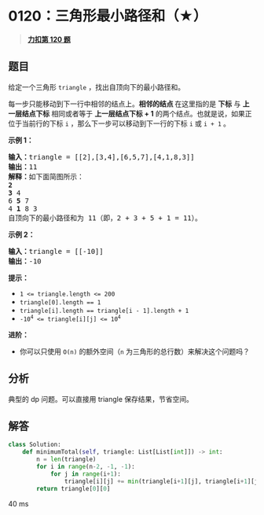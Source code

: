 # 0120：三角形最小路径和（★）


> <u>**[力扣第 120 题](https://leetcode.cn/problems/triangle/)**</u>

## 题目

<p>给定一个三角形 <code>triangle</code> ，找出自顶向下的最小路径和。</p>

<p>每一步只能移动到下一行中相邻的结点上。<strong>相邻的结点 </strong>在这里指的是 <strong>下标</strong> 与 <strong>上一层结点下标</strong> 相同或者等于 <strong>上一层结点下标 + 1</strong> 的两个结点。也就是说，如果正位于当前行的下标 <code>i</code> ，那么下一步可以移动到下一行的下标 <code>i</code> 或 <code>i + 1</code> 。</p>



<p><strong>示例 1：</strong></p>

<pre>
<strong>输入：</strong>triangle = [[2],[3,4],[6,5,7],[4,1,8,3]]
<strong>输出：</strong>11
<strong>解释：</strong>如下面简图所示：
<strong>2</strong>
<strong>3</strong> 4
6 <strong>5</strong> 7
4 <strong>1</strong> 8 3
自顶向下的最小路径和为 11（即，2 + 3 + 5 + 1 = 11）。
</pre>

<p><strong>示例 2：</strong></p>

<pre>
<strong>输入：</strong>triangle = [[-10]]
<strong>输出：</strong>-10
</pre>



<p><strong>提示：</strong></p>

<ul>
<li><code>1 <= triangle.length <= 200</code></li>
<li><code>triangle[0].length == 1</code></li>
<li><code>triangle[i].length == triangle[i - 1].length + 1</code></li>
<li><code>-10<sup>4</sup> <= triangle[i][j] <= 10<sup>4</sup></code></li>
</ul>



<p><strong>进阶：</strong></p>

<ul>
<li>你可以只使用 <code>O(n)</code> 的额外空间（<code>n</code> 为三角形的总行数）来解决这个问题吗？</li>
</ul>


## 分析

典型的 dp 问题。可以直接用 triangle 保存结果，节省空间。

## 解答

```python
class Solution:
    def minimumTotal(self, triangle: List[List[int]]) -> int:
        n = len(triangle)
        for i in range(n-2, -1, -1):
            for j in range(i+1):
                triangle[i][j] += min(triangle[i+1][j], triangle[i+1][j+1])
        return triangle[0][0]
```
40 ms

